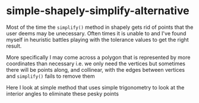 # simple-shapely-simplify-alternative

Most of the time the `simplify()` method in shapely gets rid of points that the user deems may be unecessary. Often times it is unable to and I've found myself in heuristic battles playing with the tolerance values to get the right result.

More specifically I may come across a polygon that is represented by more coordinates than necessary i.e. we only need the vertices but sometimes there will be points along, and collinear, with the edges between vertices and `simplify()` fails to remove them

Here I look at simple method that uses simple trigonometry to look at the interior angles to eliminate these pesky points

